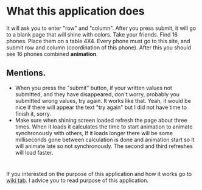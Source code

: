 # What this application does
It will ask you to enter "row" and "column". After you press submit, it will go to a blank page that will shine with colors. 
Take your friends. Find 16 phones. Place them on a table 4X4. Every phone must go to this site, and submit row and column (coordination of this phone). After this you should see 16 phones combined **animation**.
## Mentions. 
* When you press the "submit" button, if your written values not submitted, and they have disappeared, don't worry, probably you submitted wrong values, try again. It works like that. Yeah, it would be nice if there will appear the text "try again" but I did not have time to finish it, sorry.
* Make sure when shining screen loaded refresh the page about three times. When it loads it calculates the time to start animation to animate synchronously with others, If it loads longer there will be some milliseconds gone between calculation is done and animation start so it will animate late so not synchronously. The second and third refreshes will load faster.
#
If you interested on the purpose of this application and how it works go to [wiki tab](https://github.com/DOSLAN/Web-Programming-final-project/wiki). I advice you to read purpose of this application.

